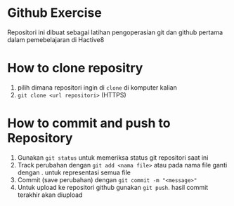 # Github Exercise

Repositori ini dibuat sebagai latihan pengoperasian git dan github pertama dalam pemebelajaran di Hactive8

# How to clone repositry

1. pilih dimana repositori ingin di `clone` di komputer kalian
2. `git clone <url repositori>` (HTTPS)

# How to commit and push to Repository

1. Gunakan `git status` untuk memeriksa status git repositori saat ini
2. Track perubahan dengan `git add <nama file>` atau pada nama file ganti dengan . untuk representasi semua file
3. Commit (save perubahan) dengan `git commit -m "<message>"`
4. Untuk upload ke repositori github gunakan `git push`. hasil commit terakhir akan diupload
